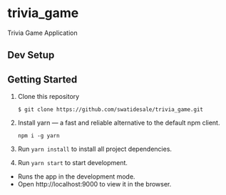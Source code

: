 # trivia_game
Trivia Game Application

## Dev Setup

## Getting Started

1. Clone this repository 

    ```
    $ git clone https://github.com/swatidesale/trivia_game.git
    ```
2. Install yarn — a fast and reliable alternative to the default npm client.
    ```
    npm i -g yarn
    ```      
3. Run `yarn install` to install all project dependencies.

4. Run `yarn start` to start development.
  * Runs the app in the development mode.
  * Open http://localhost:9000 to view it in the browser.

